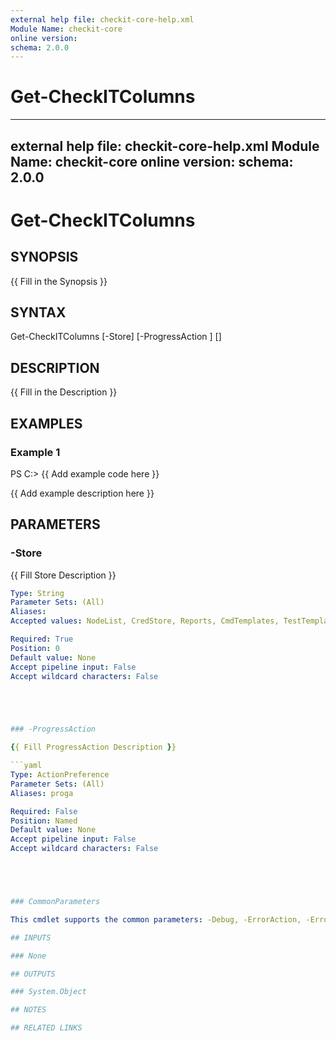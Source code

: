 ```yaml
---
external help file: checkit-core-help.xml
Module Name: checkit-core
online version:
schema: 2.0.0
---
```

# Get-CheckITColumns

---
external help file: checkit-core-help.xml
Module Name: checkit-core
online version:
schema: 2.0.0
---

# Get-CheckITColumns

## SYNOPSIS

{{ Fill in the Synopsis }}

## SYNTAX





Get-CheckITColumns [-Store] <String> [-ProgressAction <ActionPreference>] [<CommonParameters>]





## DESCRIPTION

{{ Fill in the Description }}

## EXAMPLES

### Example 1





PS C:\> {{ Add example code here }}





{{ Add example description here }}

## PARAMETERS

### -Store

{{ Fill Store Description }}

```yaml
Type: String
Parameter Sets: (All)
Aliases:
Accepted values: NodeList, CredStore, Reports, CmdTemplates, TestTemplates, TaskLog, ErrorLog, Preferences

Required: True
Position: 0
Default value: None
Accept pipeline input: False
Accept wildcard characters: False





### -ProgressAction

{{ Fill ProgressAction Description }}

```yaml
Type: ActionPreference
Parameter Sets: (All)
Aliases: proga

Required: False
Position: Named
Default value: None
Accept pipeline input: False
Accept wildcard characters: False





### CommonParameters

This cmdlet supports the common parameters: -Debug, -ErrorAction, -ErrorVariable, -InformationAction, -InformationVariable, -OutVariable, -OutBuffer, -PipelineVariable, -Verbose, -WarningAction, and -WarningVariable. For more information, see [about_CommonParameters](http://go.microsoft.com/fwlink/?LinkID=113216).

## INPUTS

### None

## OUTPUTS

### System.Object

## NOTES

## RELATED LINKS



